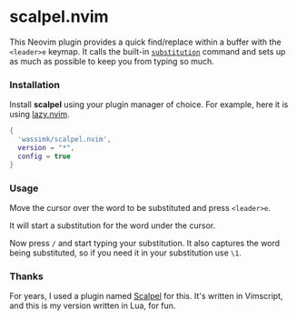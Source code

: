 # scalpel.nvim

This Neovim plugin provides a quick find/replace within a buffer with the `<leader>e` keymap. It calls the built-in [`substitution`](https://neovim.io/doc/user/usr_10.html#10.2) command and sets up as much as possible to keep you from typing so much.

### Installation

Install **scalpel** using your plugin manager of choice. For example, here it is using [lazy.nvim](https://github.com/folke/lazy.nvim).

```lua
{
  'wassimk/scalpel.nvim',
  version = "*",
  config = true
}
```

### Usage

Move the cursor over the word to be substituted and press `<leader>e`.

It will start a substitution for the word under the cursor.

Now press `/` and start typing your substitution. It also captures the word being substituted, so if you need it in your substitution use `\1`.

### Thanks

For years, I used a plugin named [Scalpel](https://github.com/wincent/scalpel) for this. It's written in Vimscript, and this is my version written in Lua, for fun.

